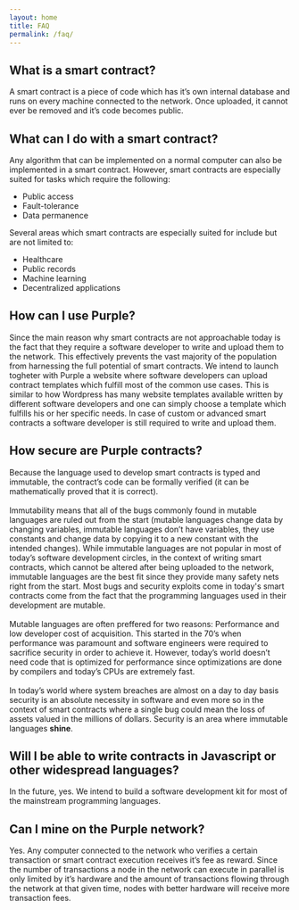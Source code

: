 ```yaml
---
layout: home
title: FAQ
permalink: /faq/
---
```


## What is a smart contract?
A smart contract is a piece of code which has it’s own internal database and runs on every machine connected to the network. Once uploaded, it cannot ever be removed and it’s code becomes public.

## What can I do with a smart contract?
Any algorithm that can be implemented on a normal computer can also be implemented in a smart contract. However, smart contracts are especially suited for tasks which require the following:
  * Public access
  * Fault-tolerance
  * Data permanence

Several areas which smart contracts are especially suited for include but are not limited to:
  * Healthcare
  * Public records
  * Machine learning
  * Decentralized applications

## How can I use Purple?
Since the main reason why smart contracts are not approachable today is the fact that they require a software developer to write and upload them to the network. This effectively prevents the vast majority of the population from harnessing the full potential of smart contracts. We intend to launch togheter with Purple a website where software developers can upload contract templates which fulfill most of the common use cases. This is similar to how Wordpress has many website templates available written by different software developers and one can simply choose a template which fulfills his or her specific needs. In case of custom or advanced smart contracts a software developer is still required to write and upload them.

## How secure are Purple contracts?
Because the language used to develop smart contracts is typed and immutable, the contract’s code can be formally verified (it can be mathematically proved that it is correct).<br><br>   Immutability means that all of the bugs commonly found in mutable languages are ruled out from the start (mutable languages change data by changing variables, immutable languages don’t have variables, they use constants and change data by copying it to a new constant with the intended changes). While immutable languages are not popular in most of today’s software development circles, in the context of writing smart contracts, which cannot be altered after being uploaded to the network, immutable languages are the best fit since they provide many safety nets right from the start. Most bugs and security exploits come in today's smart contracts come from the fact that the programming languages used in their development are mutable.<br><br> Mutable languages are often preffered for two reasons: Performance and low developer cost of acquisition. This started in the 70’s when performance was paramount and software engineers were required to sacrifice security in order to achieve it. However, today’s world doesn’t need code that is optimized for performance since optimizations are done by compilers and today’s CPUs are extremely fast.<br><br> In today’s world where system breaches are almost on a day to day basis security is an absolute necessity in software and even more so in the context of smart contracts where a single bug could mean the loss of assets valued in the millions of dollars. Security is an area where immutable languages **shine**.  

## Will I be able to write contracts in Javascript or other widespread languages?
In the future, yes. We intend to build a software development kit for most of the mainstream programming languages. 

## Can I mine on the Purple network?
Yes. Any computer connected to the network who verifies a certain transaction or smart contract execution receives it’s fee as reward. Since the number of transactions a node in the network can execute in parallel is only limited by it’s hardware and the amount of transactions flowing through the network at that given time, nodes with better hardware will receive more transaction fees.